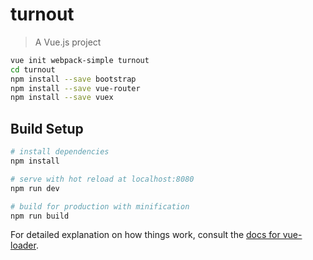 # turnout

> A Vue.js project

``` bash
vue init webpack-simple turnout
cd turnout
npm install --save bootstrap
npm install --save vue-router
npm install --save vuex
```

## Build Setup

``` bash
# install dependencies
npm install

# serve with hot reload at localhost:8080
npm run dev

# build for production with minification
npm run build
```

For detailed explanation on how things work, consult the [docs for vue-loader](http://vuejs.github.io/vue-loader).
